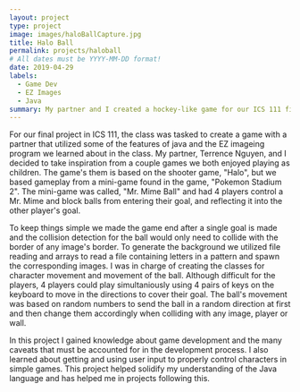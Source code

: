 ```yaml
---
layout: project
type: project
image: images/haloBallCapture.jpg
title: Halo Ball
permalink: projects/haloball
# All dates must be YYYY-MM-DD format!
date: 2019-04-29
labels:
  - Game Dev
  - EZ Images
  - Java
summary: My partner and I created a hockey-like game for our ICS 111 final project at UH Manoa.
---
```


For our final project in ICS 111, the class was tasked to create a game with a partner that utilized some of the features of java and the EZ imageing program we learned about in the class. My partner, Terrence Nguyen, and I decided to take inspiration from a couple games we both enjoyed playing as children. The game's them is based on the shooter game, "Halo", but we based gameplay from a mini-game found in the game, "Pokemon Stadium 2". The mini-game was called, "Mr. Mime Ball" and had 4 players control a Mr. Mime and block balls from entering their goal, and reflecting it into the other player's goal.

To keep things simple we made the game end after a single goal is made and the collision detection for the ball would only need to collide with the border of any image's border. To generate the background we utilized file reading and arrays to read a file containing letters in a pattern and spawn the corresponding images. I was in charge of creating the classes for character movement and movement of the ball. Although difficult for the players, 4 players could play simultaniously using 4 pairs of keys on the keyboard to move in the directions to cover their goal. The ball's movement was based on random numbers to send the ball in a random direction at first and then change them accordingly when colliding with any image, player or wall.

In this project I gained knowledge about game development and the many caveats that must be accounted for in the development process. I also learned about getting and using user input to properly control characters in simple games. This project helped solidify my understanding of the Java language and has helped me in projects following this.


